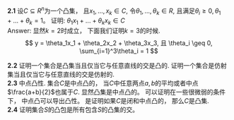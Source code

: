 **2.1**   设$C \subseteq R^n$为一个凸集， 且$x_1, ..., x_k \in C$, 令$\theta_1, ..., \theta_k \in R$, 且满足$\theta_i \geq 0, \theta_1 + ... + \theta_k = 1$。  证明: $\theta_1 x_1 + ... + \theta_k x_k \in C$  
Answer: 显然$k=2$时成立， 下面我们证明$k=3$的时候.  
$$
y = \theta_1x_1 + \theta_2x_2 + \theta_3x_3, 且 \theta_i \geq 0, \sum_{i=1}^3\theta_i = 1
$$


**2.2**   证明一个集合是凸集当且仅当它与任意直线的交是凸的.  证明一个集合是仿射集当且仅当它与任意直线的交是仿射的.  
**2.3**   中点凸性. 集合$C$是中点凸的， 当$C$中任意两点$a, b$的平均或者中点$\frac{a+b}{2}$也属于$C$. 显然凸集是中点凸的。 可以证明在一些很微弱的条件下， 中点凸可以导出凸性。 是证明如果$C$是闭和中点凸的， 那么$C$是凸集.  
**2.4**   证明集合$S$的凸包是所有包含$S$的凸集的交。
